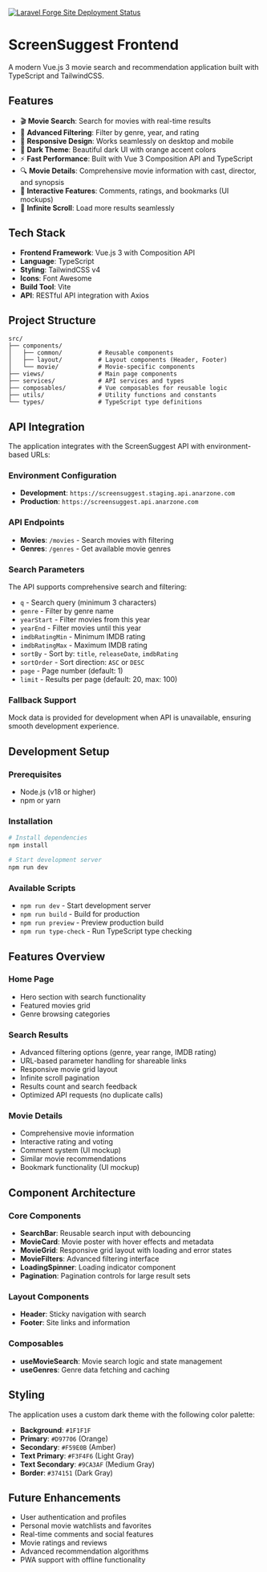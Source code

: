 [![Laravel Forge Site Deployment Status](https://img.shields.io/endpoint?url=https%3A%2F%2Fforge.laravel.com%2Fsite-badges%2F4a5e7497-ff01-4766-8a43-68d2e7a13170%3Fdate%3D1%26label%3D1%26commit%3D1&style=plastic)](https://forge.laravel.com/servers/906819/sites/2823146)

# ScreenSuggest Frontend

A modern Vue.js 3 movie search and recommendation application built with TypeScript and TailwindCSS.

## Features

- 🎬 **Movie Search**: Search for movies with real-time results
- 🎯 **Advanced Filtering**: Filter by genre, year, and rating
- 📱 **Responsive Design**: Works seamlessly on desktop and mobile
- 🎨 **Dark Theme**: Beautiful dark UI with orange accent colors
- ⚡ **Fast Performance**: Built with Vue 3 Composition API and TypeScript
- 🔍 **Movie Details**: Comprehensive movie information with cast, director, and synopsis
- 💬 **Interactive Features**: Comments, ratings, and bookmarks (UI mockups)
- 🔄 **Infinite Scroll**: Load more results seamlessly

## Tech Stack

- **Frontend Framework**: Vue.js 3 with Composition API
- **Language**: TypeScript
- **Styling**: TailwindCSS v4
- **Icons**: Font Awesome
- **Build Tool**: Vite
- **API**: RESTful API integration with Axios

## Project Structure

```
src/
├── components/
│   ├── common/          # Reusable components
│   ├── layout/          # Layout components (Header, Footer)
│   └── movie/           # Movie-specific components
├── views/               # Main page components
├── services/            # API services and types
├── composables/         # Vue composables for reusable logic
├── utils/               # Utility functions and constants
└── types/               # TypeScript type definitions
```

## API Integration

The application integrates with the ScreenSuggest API with environment-based URLs:

### Environment Configuration
- **Development**: `https://screensuggest.staging.api.anarzone.com`
- **Production**: `https://screensuggest.api.anarzone.com`

### API Endpoints
- **Movies**: `/movies` - Search movies with filtering
- **Genres**: `/genres` - Get available movie genres

### Search Parameters
The API supports comprehensive search and filtering:
- `q` - Search query (minimum 3 characters)
- `genre` - Filter by genre name
- `yearStart` - Filter movies from this year
- `yearEnd` - Filter movies until this year
- `imdbRatingMin` - Minimum IMDB rating
- `imdbRatingMax` - Maximum IMDB rating
- `sortBy` - Sort by: `title`, `releaseDate`, `imdbRating`
- `sortOrder` - Sort direction: `ASC` or `DESC`
- `page` - Page number (default: 1)
- `limit` - Results per page (default: 20, max: 100)

### Fallback Support
Mock data is provided for development when API is unavailable, ensuring smooth development experience.

## Development Setup

### Prerequisites

- Node.js (v18 or higher)
- npm or yarn

### Installation

```bash
# Install dependencies
npm install

# Start development server
npm run dev
```

### Available Scripts

- `npm run dev` - Start development server
- `npm run build` - Build for production
- `npm run preview` - Preview production build
- `npm run type-check` - Run TypeScript type checking

## Features Overview

### Home Page
- Hero section with search functionality
- Featured movies grid
- Genre browsing categories

### Search Results
- Advanced filtering options (genre, year range, IMDB rating)
- URL-based parameter handling for shareable links
- Responsive movie grid layout
- Infinite scroll pagination
- Results count and search feedback
- Optimized API requests (no duplicate calls)

### Movie Details
- Comprehensive movie information
- Interactive rating and voting
- Comment system (UI mockup)
- Similar movie recommendations
- Bookmark functionality (UI mockup)

## Component Architecture

### Core Components
- **SearchBar**: Reusable search input with debouncing
- **MovieCard**: Movie poster with hover effects and metadata
- **MovieGrid**: Responsive grid layout with loading and error states
- **MovieFilters**: Advanced filtering interface
- **LoadingSpinner**: Loading indicator component
- **Pagination**: Pagination controls for large result sets

### Layout Components
- **Header**: Sticky navigation with search
- **Footer**: Site links and information

### Composables
- **useMovieSearch**: Movie search logic and state management
- **useGenres**: Genre data fetching and caching

## Styling

The application uses a custom dark theme with the following color palette:
- **Background**: `#1F1F1F`
- **Primary**: `#D97706` (Orange)
- **Secondary**: `#F59E0B` (Amber)
- **Text Primary**: `#F3F4F6` (Light Gray)
- **Text Secondary**: `#9CA3AF` (Medium Gray)
- **Border**: `#374151` (Dark Gray)

## Future Enhancements

- User authentication and profiles
- Personal movie watchlists and favorites
- Real-time comments and social features
- Movie ratings and reviews
- Advanced recommendation algorithms
- PWA support with offline functionality
